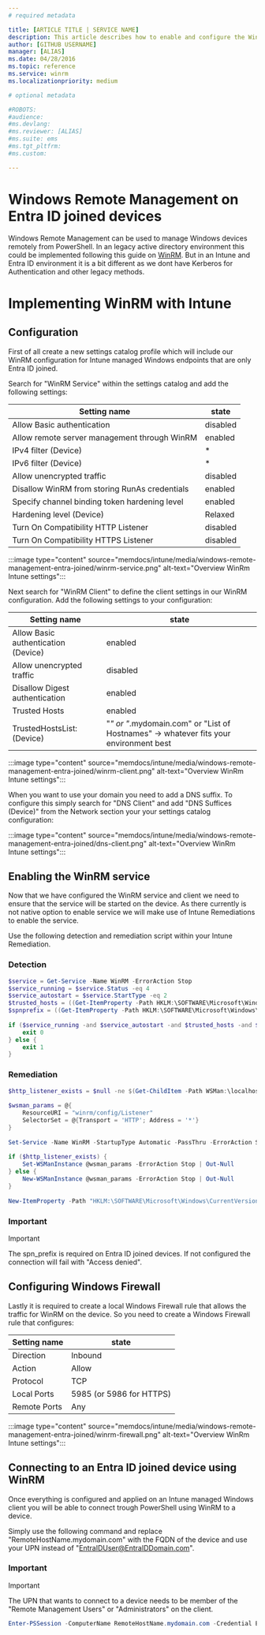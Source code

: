```yaml
---
# required metadata

title: [ARTICLE TITLE | SERVICE NAME]
description: This article describes how to enable and configure the WinRM service on clients that are Entra ID joined only.
author: [GITHUB USERNAME]
manager: [ALIAS]
ms.date: 04/28/2016
ms.topic: reference
ms.service: winrm
ms.localizationpriority: medium

# optional metadata

#ROBOTS:
#audience:
#ms.devlang:
#ms.reviewer: [ALIAS]
#ms.suite: ems
#ms.tgt_pltfrm:
#ms.custom:

---
```


# Windows Remote Management on Entra ID joined devices

Windows Remote Management can be used to manage Windows devices remotely from PowerShell. In an legacy active directory environment this could be implemented following this guide on [WinRM](https://learn.microsoft.com/en-us/windows/win32/winrm/installation-and-configuration-for-windows-remote-management). But in an Intune and Entra ID environment it is a bit different as we dont have Kerberos for Authentication and other legacy methods.

# Implementing WinRM with Intune

## Configuration
First of all create a new settings catalog profile which will include our WinRM configuration for Intune managed Windows endpoints that are only Entra ID joined.

Search for "WinRM Service" within the settings catalog and add the following settings:

| Setting name | state |
|-|-|
| Allow Basic authentication | disabled |
| Allow remote server management through WinRM | enabled |
| IPv4 filter (Device) | * |
| IPv6 filter (Device) | * |
| Allow unencrypted traffic | disabled |
| Disallow WinRM from storing RunAs credentials | enabled |
| Specify channel binding token hardening level | enabled |
| Hardening level (Device) | Relaxed |
| Turn On Compatibility HTTP Listener | disabled |
| Turn On Compatibility HTTPS Listener | disabled |

:::image type="content" source="memdocs/intune/media/windows-remote-management-entra-joined/winrm-service.png" alt-text="Overview WinRm Intune settings":::

Next search for "WinRM Client" to define the client settings in our WinRM configuration. Add the following settings to your configuration:

| Setting name | state |
|-|-|
| Allow Basic authentication (Device) | enabled |
| Allow unencrypted traffic | disabled |
| Disallow Digest authentication | enabled |
| Trusted Hosts | enabled |
| TrustedHostsList: (Device) | "*" or "*.mydomain.com" or "List of Hostnames" -> whatever fits your environment best |

:::image type="content" source="memdocs/intune/media/windows-remote-management-entra-joined/winrm-client.png" alt-text="Overview WinRm Intune settings":::

When you want to use your domain you need to add a DNS suffix. To configure this simply search for "DNS Client" and add "DNS Suffices (Device)" from the Network section your your settings catalog configuration:

:::image type="content" source="memdocs/intune/media/windows-remote-management-entra-joined/dns-client.png" alt-text="Overview WinRm Intune settings":::

## Enabling the WinRM service
Now that we have configured the WinRM service and client we need to ensure that the service will be started on the device. As there currently is not native option to enable service we will make use of Intune Remediations to enable the service.

Use the following detection and remediation script within your Intune Remediation.

### Detection

```powershell
$service = Get-Service -Name WinRM -ErrorAction Stop
$service_running = $service.Status -eq 4
$service_autostart = $service.StartType -eq 2
$trusted_hosts = ((Get-ItemProperty -Path HKLM:\SOFTWARE\Microsoft\Windows\CurrentVersion\WSMAN\Client).trusted_hosts) -ne ""
$spnprefix = ((Get-ItemProperty -Path HKLM:\SOFTWARE\Microsoft\Windows\CurrentVersion\WSMAN\Client).spn_prefix) -eq "WSMAN"
 
if ($service_running -and $service_autostart -and $trusted_hosts -and $spnprefix) {
    exit 0
} else {
    exit 1
}
```

### Remediation

```powershell
$http_listener_exists = $null -ne $(Get-ChildItem -Path WSMan:\localhost\Listener\ -Force | Where-Object Keys -match "http")
 
$wsman_params = @{
    ResourceURI = "winrm/config/Listener"
    SelectorSet = @{Transport = 'HTTP'; Address = '*'}
}
 
Set-Service -Name WinRM -StartupType Automatic -PassThru -ErrorAction Stop | Start-Service -ErrorAction Stop
 
if ($http_listener_exists) {
    Set-WSManInstance @wsman_params -ErrorAction Stop | Out-Null
} else {
    New-WSManInstance @wsman_params -ErrorAction Stop | Out-Null
}
 
New-ItemProperty -Path "HKLM:\SOFTWARE\Microsoft\Windows\CurrentVersion\WSMAN\Client" -Name "spn_prefix" -PropertyType String -Value "WSMAN" -Force
```

### Important

> [!IMPORTANT]
> The spn_prefix is required on Entra ID joined devices. If not configured the connection will fail with "Access denied".

## Configuring Windows Firewall
Lastly it is required to create a local Windows Firewall rule that allows the traffic for WinRM on the device. So you need to create a Windows Firewall rule that configures:

| Setting name | state |
|-|-|
| Direction | Inbound |
| Action | Allow |
| Protocol | TCP |
| Local Ports | 5985 (or 5986 for HTTPS) |
| Remote Ports | Any |

:::image type="content" source="memdocs/intune/media/windows-remote-management-entra-joined/winrm-firewall.png" alt-text="Overview WinRm Intune settings":::


## Connecting to an Entra ID joined device using WinRM
Once everything is configured and applied on an Intune managed Windows client you will be able to connect trough PowerShell using WinRM to a device.

Simply use the following command and replace "RemoteHostName.mydomain.com" with the FQDN of the device and use your UPN instead of "EntraIDUser@EntraIDDomain.com".

### Important

> [!IMPORTANT]
> The UPN that wants to connect to a device needs to be member of the "Remote Management Users" or "Administrators" on the client.

```powershell
Enter-PSSession -ComputerName RemoteHostName.mydomain.com -Credential EntraIDUser@EntraIDDomain.com
```